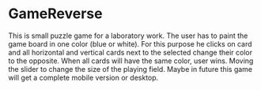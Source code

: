 # GameReverse
This is small puzzle game for a laboratory work. The user has to paint the game board in one color (blue or white). For this purpose he clicks on card and all horizontal and vertical cards next to the selected change their color to the opposite. When all cards will have the same color, user wins. 
Moving the slider to change the size of the playing field.
Maybe in future this game will get a complete mobile version or desktop.
